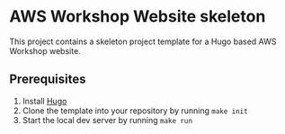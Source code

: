 # AWS Workshop Website skeleton

This project contains a skeleton project template for a Hugo based AWS Workshop website.

## Prerequisites
1. Install [Hugo](https://gohugo.io/getting-started/quick-start/)
2. Clone the template into your repository by running `make init`
3. Start the local dev server by running `make run`